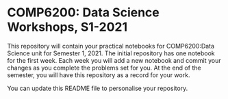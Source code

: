 # COMP6200: Data Science Workshops, S1-2021

This repository will contain your practical notebooks for COMP6200:Data Science unit for Semester 1, 2021. The initial repository has one notebook for the first week. Each week you will add a new notebook and commit your changes as you complete the problems set for you. At the end of the semester, you will have this repository as a record for your work. 

You can update this README file to personalise your repository.
